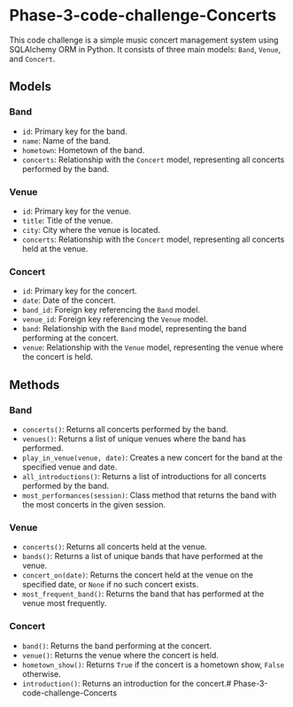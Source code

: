 # Phase-3-code-challenge-Concerts

This code challenge is a simple music concert management system using SQLAlchemy ORM in Python. It consists of three main models: `Band`, `Venue`, and `Concert`.

## Models

### Band

- `id`: Primary key for the band.
- `name`: Name of the band.
- `hometown`: Hometown of the band.
- `concerts`: Relationship with the `Concert` model, representing all concerts performed by the band.

### Venue

- `id`: Primary key for the venue.
- `title`: Title of the venue.
- `city`: City where the venue is located.
- `concerts`: Relationship with the `Concert` model, representing all concerts held at the venue.

### Concert

- `id`: Primary key for the concert.
- `date`: Date of the concert.
- `band_id`: Foreign key referencing the `Band` model.
- `venue_id`: Foreign key referencing the `Venue` model.
- `band`: Relationship with the `Band` model, representing the band performing at the concert.
- `venue`: Relationship with the `Venue` model, representing the venue where the concert is held.

## Methods

### Band

- `concerts()`: Returns all concerts performed by the band.
- `venues()`: Returns a list of unique venues where the band has performed.
- `play_in_venue(venue, date)`: Creates a new concert for the band at the specified venue and date.
- `all_introductions()`: Returns a list of introductions for all concerts performed by the band.
- `most_performances(session)`: Class method that returns the band with the most concerts in the given session.

### Venue

- `concerts()`: Returns all concerts held at the venue.
- `bands()`: Returns a list of unique bands that have performed at the venue.
- `concert_on(date)`: Returns the concert held at the venue on the specified date, or `None` if no such concert exists.
- `most_frequent_band()`: Returns the band that has performed at the venue most frequently.

### Concert

- `band()`: Returns the band performing at the concert.
- `venue()`: Returns the venue where the concert is held.
- `hometown_show()`: Returns `True` if the concert is a hometown show, `False` otherwise.
- `introduction()`: Returns an introduction for the concert.# Phase-3-code-challenge-Concerts
